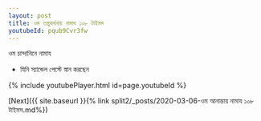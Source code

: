 ```yaml
---
layout: post
title: ওম তন্তুবার্ধনায় নামায ১০৮ টাইমস
youtubeId: pqub9Cvr3fw
---
```

 
 
 ওম চান্দানিনে নামায  
 
 -  যিনি স্যান্ডেল পেস্টে স্নান করছেন 
 
  
 
  
 
 
 
 
 
 


{% include youtubePlayer.html id=page.youtubeId %}
 
[Next]({{ site.baseurl }}{% link  split2/_posts/2020-03-06-ওম আনান্তায় নামায ১০৮ টাইমস.md%})
 
